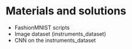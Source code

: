 # Materials and solutions

- FashionMNIST scripts
- Image dataset (instruments_dataset)
- CNN on the instruments_dataset
